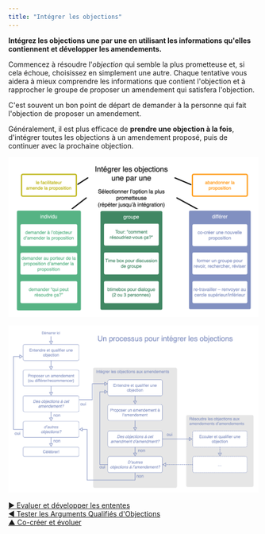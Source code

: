 ```yaml
---
title: "Intégrer les objections"
---
```



<summary>
<strong>Intégrez les objections une par une en utilisant les informations qu'elles contiennent et développer les amendements.</strong>
</summary>

Commencez à résoudre l'<dfn data-info="Objection: Un argument relatif à une entente (proposée) ou une activité qui révèle les conséquences inattendues que vous préféreriez éviter, ou qui pourraient être améliorées.">objection</dfn> qui semble la plus prometteuse et, si cela échoue, choisissez en simplement une autre. Chaque tentative vous aidera à mieux comprendre les informations que contient l'objection et à rapprocher le groupe de proposer un amendement qui satisfera l'objection.

C'est souvent un bon point de départ de demander à la personne qui fait l'objection de proposer un amendement.

Généralement, il est plus efficace de **prendre une objection à la fois**, d'intégrer toutes les objections à un amendement proposé, puis de continuer avec la prochaine objection.

![Quelques façons d'intégrer les objections](img/agreements/resolve-objections.png)

![Un processus pour intégrer les objections](img/agreements/resolve-objections-process.png)

[&#9654; Evaluer et développer les ententes](evaluate-and-evolve-agreements.html)<br/>[&#9664; Tester les Arguments Qualifiés d'Objections](test-arguments-qualify-as-objections.html)<br/>[&#9650; Co-créer et évoluer](co-creation-and-evolution.html)

